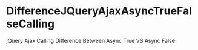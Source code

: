 # DifferenceJQueryAjaxAsyncTrueFalseCalling
jQuery Ajax Calling Difference Between Async True VS Async False
